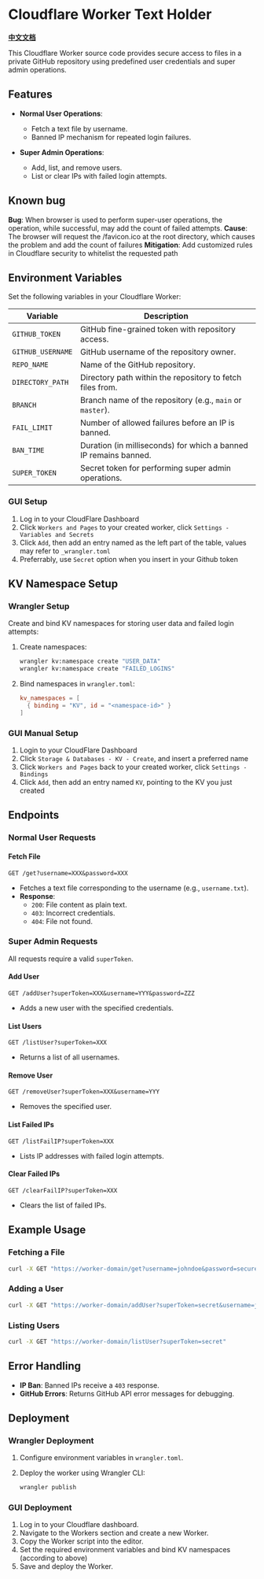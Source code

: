 # Cloudflare Worker Text Holder
[**中文文档**](README_CN.md)


This Cloudflare Worker source code provides secure access to files in a private GitHub repository using predefined user credentials and super admin operations.

## Features

- **Normal User Operations**:
  - Fetch a text file by username.
  - Banned IP mechanism for repeated login failures.

- **Super Admin Operations**:
  - Add, list, and remove users.
  - List or clear IPs with failed login attempts.

## Known bug

**Bug**:
When browser is used to perform super-user operations, the operation, while successful, may add the count of failed attempts.
**Cause**:
The browser will request the /favicon.ico at the root directory, which causes the problem and add the count of failures
**Mitigation**:
Add customized rules in Cloudflare security to whitelist the requested path



## Environment Variables

Set the following variables in your Cloudflare Worker:

| Variable          | Description                                                                 |
|-------------------|-----------------------------------------------------------------------------|
| `GITHUB_TOKEN`    | GitHub fine-grained token with repository access.                          |
| `GITHUB_USERNAME` | GitHub username of the repository owner.                                   |
| `REPO_NAME`       | Name of the GitHub repository.                                             |
| `DIRECTORY_PATH`  | Directory path within the repository to fetch files from.                  |
| `BRANCH`          | Branch name of the repository (e.g., `main` or `master`).                  |
| `FAIL_LIMIT`      | Number of allowed failures before an IP is banned.                         |
| `BAN_TIME`        | Duration (in milliseconds) for which a banned IP remains banned.           |
| `SUPER_TOKEN`     | Secret token for performing super admin operations.                        |

### GUI Setup
1. Log in to your CloudFlare Dashboard
2. Click `Workers and Pages` to your created worker, click `Settings - Variables and Secrets`
3. Click `Add`, then add an entry named as the left part of the table, values may refer to `_wrangler.toml`
4. Preferrably, use `Secret` option when you insert in your Github token

## KV Namespace Setup

### Wrangler Setup

Create and bind KV namespaces for storing user data and failed login attempts:

1. Create namespaces:

   ```bash
   wrangler kv:namespace create "USER_DATA"
   wrangler kv:namespace create "FAILED_LOGINS"
   ```

2. Bind namespaces in `wrangler.toml`:

   ```toml
   kv_namespaces = [
     { binding = "KV", id = "<namespace-id>" }
   ]
   ```

### GUI Manual Setup

1. Login to your CloudFlare Dashboard
2. Click `Storage & Databases - KV - Create`, and insert a preferred name
3. Click `Workers and Pages` back to your created worker, click `Settings - Bindings`
4. Click `Add`, then add an entry named `KV`, pointing to the KV you just created

## Endpoints

### Normal User Requests

#### Fetch File

`GET /get?username=XXX&password=XXX`

- Fetches a text file corresponding to the username (e.g., `username.txt`).
- **Response**:
  - `200`: File content as plain text.
  - `403`: Incorrect credentials.
  - `404`: File not found.

### Super Admin Requests

All requests require a valid `superToken`.

#### Add User

`GET /addUser?superToken=XXX&username=YYY&password=ZZZ`

- Adds a new user with the specified credentials.

#### List Users

`GET /listUser?superToken=XXX`

- Returns a list of all usernames.

#### Remove User

`GET /removeUser?superToken=XXX&username=YYY`

- Removes the specified user.

#### List Failed IPs

`GET /listFailIP?superToken=XXX`

- Lists IP addresses with failed login attempts.

#### Clear Failed IPs

`GET /clearFailIP?superToken=XXX`

- Clears the list of failed IPs.

## Example Usage

### Fetching a File

```bash
curl -X GET "https://worker-domain/get?username=johndoe&password=securepassword"
```

### Adding a User

```bash
curl -X GET "https://worker-domain/addUser?superToken=secret&username=johndoe&password=securepassword"
```

### Listing Users

```bash
curl -X GET "https://worker-domain/listUser?superToken=secret"
```

## Error Handling

- **IP Ban**: Banned IPs receive a `403` response.
- **GitHub Errors**: Returns GitHub API error messages for debugging.

## Deployment

### Wrangler Deployment

1. Configure environment variables in `wrangler.toml`.
2. Deploy the worker using Wrangler CLI:

   ```bash
   wrangler publish
   ```

### GUI Deployment

1. Log in to your Cloudflare dashboard.
2. Navigate to the Workers section and create a new Worker.
3. Copy the Worker script into the editor.
4. Set the required environment variables and bind KV namespaces (according to above)
5. Save and deploy the Worker.

